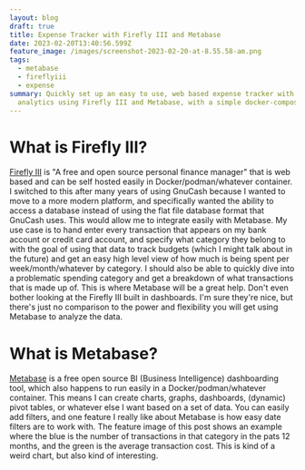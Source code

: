 ```yaml
---
layout: blog
draft: true
title: Expense Tracker with Firefly III and Metabase
date: 2023-02-20T13:40:56.599Z
feature_image: /images/screenshot-2023-02-20-at-8.55.58-am.png
tags:
  - metabase
  - fireflyiii
  - expense
summary: Quickly set up an easy to use, web based expense tracker with nice
  analytics using Firefly III and Metabase, with a simple docker-compose stack.
---
```

# What is Firefly III?
[Firefly III](https://www.firefly-iii.org/) is "A free and open source personal finance manager" that is web based and can be self hosted easily in Docker/podman/whatever container. I switched to this after many years of using GnuCash because I wanted to move to a more modern platform, and specifically wanted the ability to access a database instead of using the flat file database format that GnuCash uses. This would allow me to integrate easily with Metabase. My use case is to hand enter every transaction that appears on my bank account or credit card account, and specify what category they belong to with the goal of using that data to track budgets (which I might talk about in the future) and get an easy high level view of how much is being spent per week/month/whatever by category. I should also be able to quickly dive into a problematic spending category and get a breakdown of what transactions that is made up of. This is where Metabase will be a great help. Don't even bother looking at the Firefly III built in dashboards. I'm sure they're nice, but there's just no comparison to the power and flexibility you will get using Metabase to analyze the data.

# What is Metabase?
[﻿Metabase](https://www.metabase.com/) is a free open source BI (Business Intelligence) dashboarding tool, which also happens to run easily in a Docker/podman/whatever container. This means I can create charts, graphs, dashboards, (dynamic) pivot tables, or whatever else I want based on a set of data. You can easily add filters, and one feature I really like about Metabase is how easy date filters are to work with. The feature image of this post shows an example where the blue is the number of transactions in that category in the pats 12 months, and the green is the average transaction cost. This is kind of a weird chart, but also kind of interesting.